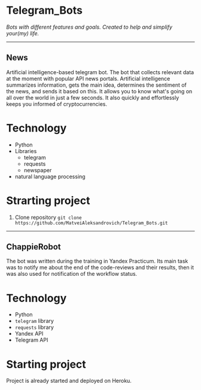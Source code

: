 # Telegram_Bots
_Bots with different features and goals. Created to help and simplify your(my) life._

----

## News
Artificial intelligence-based telegram bot. The bot that collects relevant data at the moment with popular API news portals. Artificial intelligence summarizes information, gets the main idea, determines the sentiment of the news, and sends it based on this. It allows you to know what's going on all over the world in just a few seconds. It also quickly and effortlessly keeps you informed of cryptocurrencies.

# Technology
- Python
- Libraries
  - telegram
  - requests
  - newspaper
- natural language processing

# Strarting project
1. Clone repository `git clone https://github.com/MatveiAleksandrovich/Telegram_Bots.git`


----

## ChappieRobot
The bot was written during the training in Yandex Practicum. Its main task was to notify me about the end of the code-reviews and their results, then it was also used for notification of the workflow status.

# Technology
- Python
- `telegram` library
- `requests` library
- Yandex API
- Telegram API

# Starting project
Project is already started and deployed on Heroku.
